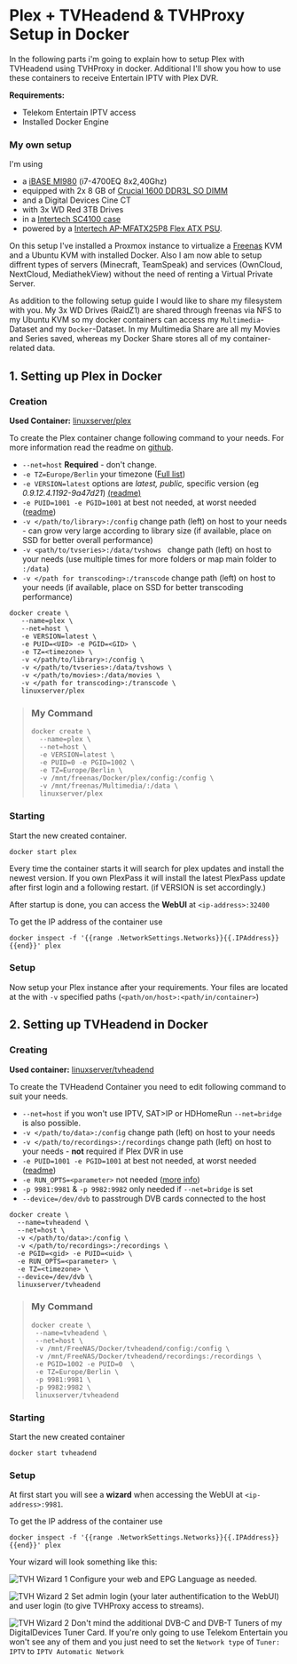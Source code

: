 # Plex + TVHeadend & TVHProxy Setup in Docker

In the following parts i'm going to explain how to setup Plex with TVHeadend using TVHProxy in docker. Additional I'll show you how to use these containers to receive Entertain IPTV with Plex DVR.

**Requirements:**

* Telekom Entertain IPTV access
* Installed Docker Engine

### My own setup

I'm using

* a [iBASE MI980](https://www.ibase.com.tw/english/ProductDetail/EmbeddedComputing/MI980) (i7-4700EQ 8x2,40Ghz)
* equipped with 2x 8 GB of [Crucial 1600 DDR3L SO DIMM](http://www.crucial.de/deu/de/ct102464bf160b)
* and a Digital Devices Cine CT
* with 3x WD Red 3TB Drives
* in a [Intertech SC4100 case](https://www.inter-tech.de/products/ipc/storage-cases/sc-4100)
* powered by a [Intertech AP-MFATX25P8 Flex ATX PSU](https://www.inter-tech.de/products/psu/server-psu/ap-mfatx25p8).

On this setup I've installed a Proxmox instance to virtualize a [Freenas](http://www.freenas.org) KVM and a Ubuntu KVM with installed Docker. Also I am now able to setup diffrent types of servers (Minecraft, TeamSpeak) and services (OwnCloud, NextCloud, MediathekView) without the need of renting a Virtual Private Server.

As addition to the following setup guide I would like to share my filesystem with you.
My 3x WD Drives (RaidZ1) are shared through freenas via NFS to my Ubuntu KVM so my docker containers can access my `Multimedia`-Dataset and my `Docker`-Dataset. In my Multimedia Share are all my Movies and Series saved, whereas my Docker Share stores all of my container-related data.

## 1. Setting up Plex in Docker

### Creation 
**Used Container:** [linuxserver/plex](https://github.com/linuxserver/docker-plex)

To create the Plex container change following command to your needs. For more information read the readme on [github](https://github.com/linuxserver/docker-plex). 

* `--net=host` **Required** - don't change.
* `-e TZ=Europe/Berlin` your timezone ([Full list](https://www.vmware.com/support/developer/vc-sdk/visdk400pubs/ReferenceGuide/timezone.html))
* `-e VERSION=latest` options are *latest, public,* specific version (eg *0.9.12.4.1192-9a47d21*) [(readme)](https://github.com/linuxserver/docker-plex#setting-up-the-application)
* `-e PUID=1001 -e PGID=1001` at best not needed, at worst needed ([readme](https://github.com/linuxserver/docker-plex#user--group-identifiers))
*  `-v </path/to/library>:/config` change path (left) on host to your needs - can grow very large according to library size (if available, place on SSD for better overall performance)
*  `-v <path/to/tvseries>:/data/tvshows ` change path (left) on host to your needs (use multiple times for more folders or map main folder to `:/data`)
*  `-v </path for transcoding>:/transcode` change path (left) on host to your needs (if available, place on SSD for better transcoding performance)


```
docker create \
   --name=plex \
   --net=host \
   -e VERSION=latest \
   -e PUID=<UID> -e PGID=<GID> \
   -e TZ=<timezone> \
   -v </path/to/library>:/config \
   -v </path/to/tvseries>:/data/tvshows \
   -v </path/to/movies>:/data/movies \
   -v </path for transcoding>:/transcode \
   linuxserver/plex
```

>### My Command
>
>```
>docker create \
>   --name=plex \
>   --net=host \
>   -e VERSION=latest \
>   -e PUID=0 -e PGID=1002 \
>   -e TZ=Europe/Berlin \
>   -v /mnt/freenas/Docker/plex/config:/config \
>   -v /mnt/freenas/Multimedia/:/data \
>   linuxserver/plex
>```

### Starting
Start the new created container.

```
docker start plex
```
Every time the container starts it will search for plex updates and install the newest version. If you own PlexPass it will install the latest PlexPass update after first login and a following restart. (if VERSION is set accordingly.)

After startup is done, you can access the **WebUI** at `<ip-address>:32400`

To get the IP address of the container use 

```
docker inspect -f '{{range .NetworkSettings.Networks}}{{.IPAddress}}{{end}}' plex
```
### Setup

Now setup your Plex instance after your requirements. Your files are located at the with `-v` specified paths (`<path/on/host>:<path/in/container>`)


## 2. Setting up TVHeadend in Docker

### Creating
**Used container:** [linuxserver/tvheadend](https://github.com/linuxserver/docker-tvheadend)

To create the TVHeadend Container you need to edit following command to suit your needs.

* `--net=host` if you won't use IPTV, SAT>IP or HDHomeRun `--net=bridge` is also possible.
* `-v </path/to/data>:/config` change path (left) on host to your needs
* `-v </path/to/recordings>:/recordings` change path (left) on host to your needs - **not** required if Plex DVR in use
* `-e PUID=1001 -e PGID=1001` at best not needed, at worst needed ([readme](https://github.com/linuxserver/docker-tvheadend#user--group-identifiers))
* `-e RUN_OPTS=<parameter>` not needed ([more info](https://github.com/linuxserver/docker-tvheadend#additional-runtime-parameters))
* `-p 9981:9981` & `-p 9982:9982` only needed if `--net=bridge` is set
* `--device=/dev/dvb` to passtrough DVB cards connected to the host

```
docker create \
  --name=tvheadend \
  --net=host \
  -v </path/to/data>:/config \
  -v </path/to/recordings>:/recordings \
  -e PGID=<gid> -e PUID=<uid> \
  -e RUN_OPTS=<parameter> \
  -e TZ=<timezone> \
  --device=/dev/dvb \
  linuxserver/tvheadend
```

>### My Command
>```
>docker create \
>  --name=tvheadend \
>  --net=host \
>  -v /mnt/FreeNAS/Docker/tvheadend/config:/config \
>  -v /mnt/FreeNAS/Docker/tvheadend/recordings:/recordings \
>  -e PGID=1002 -e PUID=0  \
>  -e TZ=Europe/Berlin \
>  -p 9981:9981 \
>  -p 9982:9982 \
>  linuxserver/tvheadend
>```

### Starting

Start the new created container

```
docker start tvheadend
```

### Setup

At first start you will see a **wizard** when accessing the WebUI at `<ip-address>:9981`.

To get the IP address of the container use 

```
docker inspect -f '{{range .NetworkSettings.Networks}}{{.IPAddress}}{{end}}' plex
```

Your wizard will look something like this:

![TVH Wizard 1](tvh-wizard-1.png)
Configure your web and EPG Language as needed.


![TVH Wizard 2](tvh-wizard-2.png)
Set admin login (your later authentification to the WebUI) and user login (to give TVHProxy access to streams).

![TVH Wizard 2](tvh-wizard-3.png)
Don't mind the additional DVB-C and DVB-T Tuners of my DigitalDevices Tuner Card. If you're only going to use Telekom Entertain you won't see any of them and you just need to set the `Network type` of `Tuner: IPTV` to `IPTV Automatic Network`
